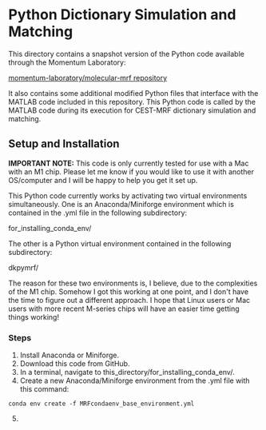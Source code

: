 # Python Dictionary Simulation and Matching 
This directory contains a snapshot version of the Python code available through the Momentum Laboratory:

<a href="https://github.com/momentum-laboratory/molecular-mrf">momentum-laboratory/molecular-mrf repository</a>

It also contains some additional modified Python files that interface with the MATLAB code included in this repository. This Python code is called by the MATLAB code during its execution for CEST-MRF dictionary simulation and matching. 
## Setup and Installation

<b>IMPORTANT NOTE:</b> This code is only currently tested for use with a Mac with an M1 chip. Please let me know if you would like to use it with another OS/computer and I will be happy to help you get it set up.

This Python code currently works by activating two virtual environments simultaneously. One is an Anaconda/Miniforge environment which is contained in the .yml file in the following subdirectory: 

for_installing_conda_env/ 

The other is a Python virtual environment contained in the following subdirectory:

dkpymrf/

The reason for these two environments is, I believe, due to the complexities of the M1 chip. Somehow I got this working at one point, and I don't have the time to figure out a different approach. I hope that Linux users or Mac users with more recent M-series chips will have an easier time getting things working!

### Steps

1. Install Anaconda or Miniforge.
2. Download this code from GitHub.
3. In a terminal, navigate to this_directory/for_installing_conda_env/.
4. Create a new Anaconda/Miniforge environment from the .yml file with this command:
```
conda env create -f MRFcondaenv_base_environment.yml
```
5. 
